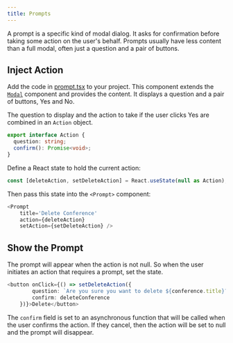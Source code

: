 ```yaml
---
title: Prompts
---
```


A prompt is a specific kind of modal dialog.
It asks for confirmation before taking some action on the user's behalf.
Prompts usually have less content than a full modal, often just a question and a pair of buttons.

## Inject Action

Add the code in [prompt.tsx](https://github.com/michaellperry/snippets/blob/master/prompt.tsx) to your project.
This component extends the [`Modal`](../modal-dialogs/) component and provides the content.
It displays a question and a pair of buttons, Yes and No.

The question to display and the action to take if the user clicks Yes are combined in an `Action` object.

```typescript
export interface Action {
  question: string;
  confirm(): Promise<void>;
}
```

Define a React state to hold the current action:

```typescript
const [deleteAction, setDeleteAction] = React.useState(null as Action);
```

Then pass this state into the `<Prompt>` component:

```typescript
<Prompt
    title='Delete Conference'
    action={deleteAction}
    setAction={setDeleteAction} />
```

## Show the Prompt

The prompt will appear when the action is not null.
So when the user initiates an action that requires a prompt, set the state.

```typescript
<button onClick={() => setDeleteAction({
        question: `Are you sure you want to delete ${conference.title}?`,
        confirm: deleteConference
    })}>Delete</button>
```

The `confirm` field is set to an asynchronous function that will be called when the user confirms the action.
If they cancel, then the action will be set to null and the prompt will disappear.
